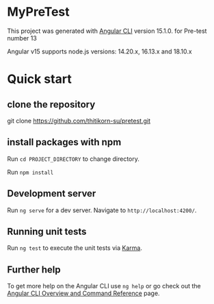 # MyPreTest

This project was generated with [Angular CLI](https://github.com/angular/angular-cli) version 15.1.0. for Pre-test number 13

Angular v15 supports node.js versions: 14.20.x, 16.13.x and 18.10.x

# Quick start
## clone the repository
git clone https://github.com/thitikorn-su/pretest.git

## install packages with npm
Run `cd PROJECT_DIRECTORY` to change directory.

Run `npm install` 

## Development server
Run `ng serve` for a dev server. Navigate to `http://localhost:4200/`.

## Running unit tests
Run `ng test` to execute the unit tests via [Karma](https://karma-runner.github.io).

## Further help
To get more help on the Angular CLI use `ng help` or go check out the [Angular CLI Overview and Command Reference](https://angular.io/cli) page.
